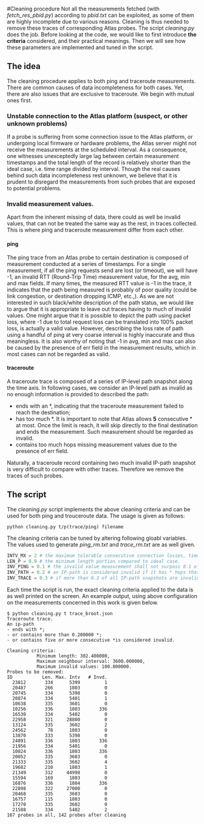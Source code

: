 #Cleaning procedure
Not all the measurements fetched (with *fetch_res_pbid.py*) according to *pbid.txt*
can be exploited, as some of them are highly incomplete due to various reasons.
Cleaning is thus needed to remove these traces of corresponding Atlas probes.
The script *cleaning.py* does the job.
Before looking at the code, we would like to first introduce **the criteria** considered,
and their practical meanings.
Then we will see how these parameters are implemented and tuned in the script.

## The idea
The cleaning procedure applies to both ping and traceroute measurements.
There are common causes of data incompleteness for both cases.
Yet, there are also issues that are exclusive to traceroute.
We begin with mutual ones first.

### Unstable connection to the Atlas platform (suspect, or other unknown problems)
If a probe is suffering from some connection issue to the Atlas platform,
or undergoing local firmware or hardware problems, the Atlas server might not
receive the measurements at the scheduled interval.
As a consequence, one witnesses unexceptedly large lag between certain measurement
timestamps and the total length of the record is relatively shorter than the ideal
case, i.e. time range divided by interval.
Though the real causes behind such data incompleteness rest unknown, we believe
that it is prudent to disregard the measurements from such probes that are exposed to
potential problems.

### Invalid measurement values.
Apart from the inherent missing of data, there could as well be invalid values,
that can not be treated the same way as the rest, in traces collected.
This is where ping and traceroute measurement differ from each other.
#### ping
The ping trace from an Atlas probe to certain destination is composed of measurement
conducted at a series of timestamps.
For a single measurement, if all the ping requests send are lost (or timeout),
we will have -1, an invalid RTT (Round-Trip Time) measurement value, for the avg, min and max fields.
If many times, the measured RTT value is -1 in the trace, it indicates that the path being measured is
probably of poor quality (could be link congestion, or destination dropping ICMP, etc.,).
As we are not interested in such black/white description of the path status,
we would like to argue that it is appropriate to leave out traces having to much
of invalid values.
One might argue that it is possible to depict the path using packet loss, where -1
due to total request loss can be translated into 100% packet loss, is actually a valid value.
However, describing the loss rate of path using a handful of ping at very coarse interval is highly
inaccurate and thus meaningless.
It is also worthy of noting that -1 in avg, min and max can also be caused by the
presence of err field in the measurement results, which in most cases can not be regarded as valid.
#### traceroute
A traceroute trace is composed of a series of IP-level path snapshot along the time axis.
In following cases, we consider an IP-level path as invalid as no enough information is provided to described the path:
- ends with an \*, indicating that the traceroute measurement failed to reach the destination;
- has too much \*. It is important to note that Atlas allows **5** consecutive \* at most.
Once the limit is reach, it will skip directly to the final destination and ends the measurement.
Such measurement should be regarded as invalid.
- contains too much hops missing measurement values due to the presence of err field.

Naturally, a traceroute record containing two much invalid IP-path snapshot is very difficult to compare with other traces.
Therefore we remove the traces of such probes.

## The script
The *cleaning.py* script implements the above cleaning criteria and can be used for both ping and trouceroute data. The usage is given as follows:
```
python cleaning.py t/p(trace/ping) filename
```
The cleaning criteria can be tuned by altering following gloabl variables.
The values used to generate *ping_rm.txt* and *trace_rm.txt* are as well given.
```python
INTV_MX = 2 # the maximum tolerable consecutive connection losses, times by interval.
LEN_P = 0.9 # the minimum length portion compared to ideal case.
INV_PING = 0.1 # the invalid value measurement shall not surpass 0.1 of ideal length.
INV_PATH = 0.2 # an IP-path is considered invalid if it has * hops that surpass 0.2 of path's total length.
INV_TRACE = 0.3 # if more than 0.3 of all IP-path snapshots are invalid, the entire trace is regarded as un-exploitable.
```
Each time the script is run, the exact cleaning criteria applied to the data is as well printed on the screen.
An example output, using above configuration on the measurements concerned in this work is given below.
```
$ python cleaning.py t trace_broot.json
Traceroute trace.
An ip-path
- ends with *;
- or contains more than 0.200000 *;
- or contains five or more consecutive *is considered invalid.

Cleaning criteria:
           Minimum length: 302.400000,
           Maximum neighbour interval: 3600.000000,
           Maximum invalid values: 100.800000.
Probes to be removed:
ID           Len. Max. Intv   # Invd.
  23812       334      5399         1
  20487       266      1803         0
  20745       334      5398         0
  20874       334      5401         1
  10638       335      3601         0
  10256       336      1803       336
  16530       334      5402         0
  22958       321     28800         0
  13124       335      3602         2
  24562        78      1803         0
  13870       333      5398         0
  24891       336      1803       336
  21956       334      5401         0
  10824       336      1803       336
  20052       335      3603         0
  21333       335      3602         4
  19682       210      1803         1
  21349       312     44998         0
  15594       169      1803         0
  16876       336      1804       336
  22898       322     27000         0
  20468       335      3603         0
  16757       115      1803         0
  17270       335      3602         0
  21588       334      5402         2
167 probes in all, 142 probes after cleaning
```
